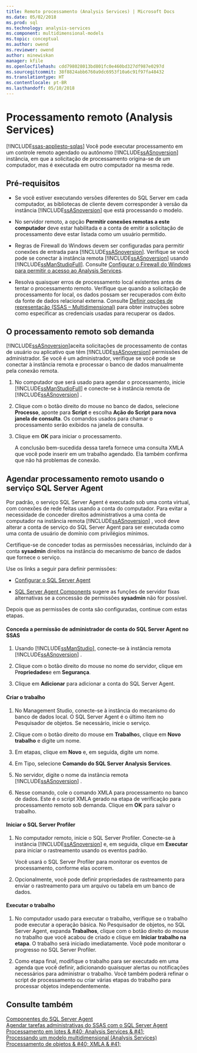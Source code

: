 ```yaml
---
title: Remoto processamento (Analysis Services) | Microsoft Docs
ms.date: 05/02/2018
ms.prod: sql
ms.technology: analysis-services
ms.component: multidimensional-models
ms.topic: conceptual
ms.author: owend
ms.reviewer: owend
author: minewiskan
manager: kfile
ms.openlocfilehash: cdd798028013bd801fc0e460bd327df987e0297d
ms.sourcegitcommit: 38f8824abb6760a9dc6953f10a6c91f97fa48432
ms.translationtype: HT
ms.contentlocale: pt-BR
ms.lasthandoff: 05/10/2018
---
```

# <a name="remote-processing-analysis-services"></a>Processamento remoto (Analysis Services)
[!INCLUDE[ssas-appliesto-sqlas](../../includes/ssas-appliesto-sqlas.md)]
  Você pode executar processamento em um controle remoto agendado ou autônomo [!INCLUDE[ssASnoversion](../../includes/ssasnoversion-md.md)] instância, em que a solicitação de processamento origina-se de um computador, mas é executada em outro computador na mesma rede.  
  
## <a name="prerequisites"></a>Pré-requisitos  
  
-   Se você estiver executando versões diferentes do SQL Server em cada computador, as bibliotecas de cliente devem corresponder à versão da instância [!INCLUDE[ssASnoversion](../../includes/ssasnoversion-md.md)] que está processando o modelo.
  
-   No servidor remoto, a opção **Permitir conexões remotas a este computador** deve estar habilitada e a conta de emitir a solicitação de processamento deve estar listada como um usuário permitido.  
  
-   Regras de Firewall do Windows devem ser configuradas para permitir conexões de entrada para [!INCLUDE[ssASnoversion](../../includes/ssasnoversion-md.md)]. Verifique se você pode se conectar à instância remota [!INCLUDE[ssASnoversion](../../includes/ssasnoversion-md.md)] usando [!INCLUDE[ssManStudioFull](../../includes/ssmanstudiofull-md.md)]. Consulte [Configurar o Firewall do Windows para permitir o acesso ao Analysis Services](../../analysis-services/instances/configure-the-windows-firewall-to-allow-analysis-services-access.md).  
  
-   Resolva quaisquer erros de processamento local existentes antes de tentar o processamento remoto. Verifique que quando a solicitação de processamento for local, os dados possam ser recuperados com êxito da fonte de dados relacional externa. Consulte [Definir opções de representação &#40;SSAS – Multidimensional&#41;](../../analysis-services/multidimensional-models/set-impersonation-options-ssas-multidimensional.md) para obter instruções sobre como especificar as credenciais usadas para recuperar os dados.  
  
## <a name="on-demand-remote-processing"></a>O processamento remoto sob demanda  
 [!INCLUDE[ssASnoversion](../../includes/ssasnoversion-md.md)]aceita solicitações de processamento de contas de usuário ou aplicativo que têm [!INCLUDE[ssASnoversion](../../includes/ssasnoversion-md.md)] permissões de administrador. Se você é um administrador, verifique se você pode se conectar à instância remota e processar o banco de dados manualmente pela conexão remota.  
  
1.  No computador que será usado para agendar o processamento, inicie [!INCLUDE[ssManStudioFull](../../includes/ssmanstudiofull-md.md)] e conecte-se à instância remota de [!INCLUDE[ssASnoversion](../../includes/ssasnoversion-md.md)] .  
  
2.  Clique com o botão direito do mouse no banco de dados, selecione **Processo**, aponte para **Script** e escolha **Ação do Script para nova janela de consulta**. Os comandos usados para chamar o processamento serão exibidos na janela de consulta.  
  
3.  Clique em **OK** para iniciar o processamento.  
  
     A conclusão bem-sucedida dessa tarefa fornece uma consulta XMLA que você pode inserir em um trabalho agendado. Ela também confirma que não há problemas de conexão.  
  
## <a name="schedule-remote-processing-using-sql-server-agent-service"></a>Agendar processamento remoto usando o serviço SQL Server Agent  
 Por padrão, o serviço SQL Server Agent é executado sob uma conta virtual, com conexões de rede feitas usando a conta do computador. Para evitar a necessidade de conceder direitos administrativos a uma conta de computador na instância remota [!INCLUDE[ssASnoversion](../../includes/ssasnoversion-md.md)] , você deve alterar a conta de serviço do SQL Server Agent para ser executada como uma conta de usuário de domínio com privilégios mínimos.  
  
 Certifique-se de conceder todas as permissões necessárias, incluindo dar à conta **sysadmin** direitos na instância do mecanismo de banco de dados que fornece o serviço.  
  
 Use os links a seguir para definir permissões:  
  
-   [Configurar o SQL Server Agent](http://msdn.microsoft.com/library/2e361a62-9e92-4fcd-80d7-d6960f127900)  
  
-   [SQL Server Agent Components](http://msdn.microsoft.com/library/8d1dc600-aabb-416f-b3af-fbc9fccfd0ec) sugere as funções de servidor fixas alternativas se a concessão de permissões **sysadmin** não for possível.  
  
 Depois que as permissões de conta são configuradas, continue com estas etapas.  
  
#### <a name="grant-the-sql-server-agent-account-administrator-permission-on-ssas"></a>Conceda a permissão de administrador de conta do SQL Server Agent no SSAS  
  
1.  Usando [!INCLUDE[ssManStudio](../../includes/ssmanstudio-md.md)], conecte-se à instância remota [!INCLUDE[ssASnoversion](../../includes/ssasnoversion-md.md)] .  
  
2.  Clique com o botão direito do mouse no nome do servidor, clique em P**ropriedades**e em **Segurança**.  
  
3.  Clique em **Adicionar** para adicionar a conta do SQL Server Agent.  
  
#### <a name="create-the-job"></a>Criar o trabalho  
  
1.  No Management Studio, conecte-se à instância do mecanismo do banco de dados local. O SQL Server Agent é o último item no Pesquisador de objetos. Se necessário, inicie o serviço.  
  
2.  Clique com o botão direito do mouse em **Trabalho**s, clique em **Novo trabalho** e digite um nome.  
  
3.  Em etapas, clique em **Novo** e, em seguida, digite um nome.  
  
4.  Em Tipo, selecione **Comando do SQL Server Analysis Services**.  
  
5.  No servidor, digite o nome da instância remota [!INCLUDE[ssASnoversion](../../includes/ssasnoversion-md.md)] .  
  
6.  Nesse comando, cole o comando XMLA para processamento no banco de dados. Este é o script XMLA gerado na etapa de verificação para processamento remoto sob demanda. Clique em **OK** para salvar o trabalho.  
  
#### <a name="start-sql-server-profiler"></a>Iniciar o SQL Server Profiler  
  
1.  No computador remoto, inicie o SQL Server Profiler. Conecte-se à instância [!INCLUDE[ssASnoversion](../../includes/ssasnoversion-md.md)] e, em seguida, clique em **Executar** para iniciar o rastreamento usando os eventos padrão.  
  
     Você usará o SQL Server Profiler para monitorar os eventos de processamento, conforme elas ocorrem.  
  
2.  Opcionalmente, você pode definir propriedades de rastreamento para enviar o rastreamento para um arquivo ou tabela em um banco de dados.  
  
#### <a name="run-the-job"></a>Executar o trabalho  
  
1.  No computador usado para executar o trabalho, verifique se o trabalho pode executar a operação básica. No Pesquisador de objetos, no SQL Server Agent, expanda **Trabalhos**, clique com o botão direito do mouse no trabalho que você acabou de criado e clique em **Iniciar trabalho na etapa**. O trabalho será iniciado imediatamente. Você pode monitorar o progresso no SQL Server Profiler.  
  
2.  Como etapa final, modifique o trabalho para ser executado em uma agenda que você definir, adicionando quaisquer alertas ou notificações necessários para administrar o trabalho. Você também poderá refinar o script de processamento ou criar várias etapas do trabalho para processar objetos independentemente.  
  
## <a name="see-also"></a>Consulte também  
 [Componentes do SQL Server Agent](http://msdn.microsoft.com/library/8d1dc600-aabb-416f-b3af-fbc9fccfd0ec)   
 [Agendar tarefas administrativas do SSAS com o SQL Server Agent](../../analysis-services/instances/schedule-ssas-administrative-tasks-with-sql-server-agent.md)   
 [Processamento em lotes & #40; Analysis Services & #41;](../../analysis-services/multidimensional-models/batch-processing-analysis-services.md)   
 [Processando um modelo multidimensional &#40;Analysis Services&#41;](../../analysis-services/multidimensional-models/processing-a-multidimensional-model-analysis-services.md)   
 [Processamento de objetos & #40; XMLA & #41;](../../analysis-services/multidimensional-models-scripting-language-assl-xmla/processing-objects-xmla.md)  
  
  
